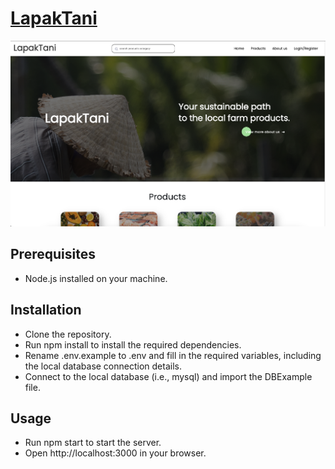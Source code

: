 # [LapakTani](https://lapaktani.site/)
![landing page](public/images/landingpage.png)
## Prerequisites
* Node.js installed on your machine.

## Installation
* Clone the repository.
* Run npm install to install the required dependencies.
* Rename .env.example to .env and fill in the required variables, including the local database connection details.
* Connect to the local database (i.e., mysql) and import the DBExample file.

## Usage
* Run npm start to start the server.
* Open http://localhost:3000 in your browser.
